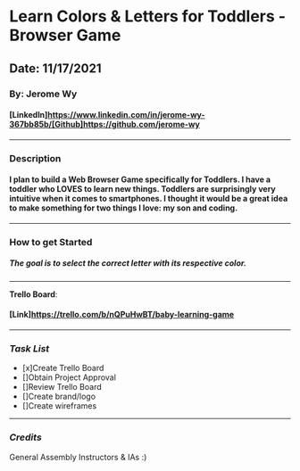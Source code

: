 # Learn Colors & Letters for Toddlers - Browser Game

## Date: 11/17/2021

### By: Jerome Wy

#### [LinkedIn]https://www.linkedin.com/in/jerome-wy-367bb85b/[Github]https://github.com/jerome-wy

---

### Description

#### I plan to build a Web Browser Game specifically for Toddlers. I have a toddler who LOVES to learn new things. Toddlers are surprisingly very intuitive when it comes to smartphones. I thought it would be a great idea to make something for two things I love: my son and coding.

---

### How to get Started

##### The goal is to select the correct letter with its respective color.

---

**Trello Board**:

#### [Link]https://trello.com/b/nQPuHwBT/baby-learning-game

---

### **_Task List_**

- [x]Create Trello Board
- []Obtain Project Approval
- []Review Trello Board
- []Create brand/logo
- []Create wireframes

---

### **_Credits_**

General Assembly Instructors & IAs :)
